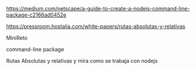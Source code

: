 https://medium.com/netscape/a-guide-to-create-a-nodejs-command-line-package-c2166ad0452e

https://pressroom.hostalia.com/white-papers/rutas-absolutas-y-relativas

MiniReto

command-line package

Rutas Absolutas y relativas y mira como se trabaja con nodejs
